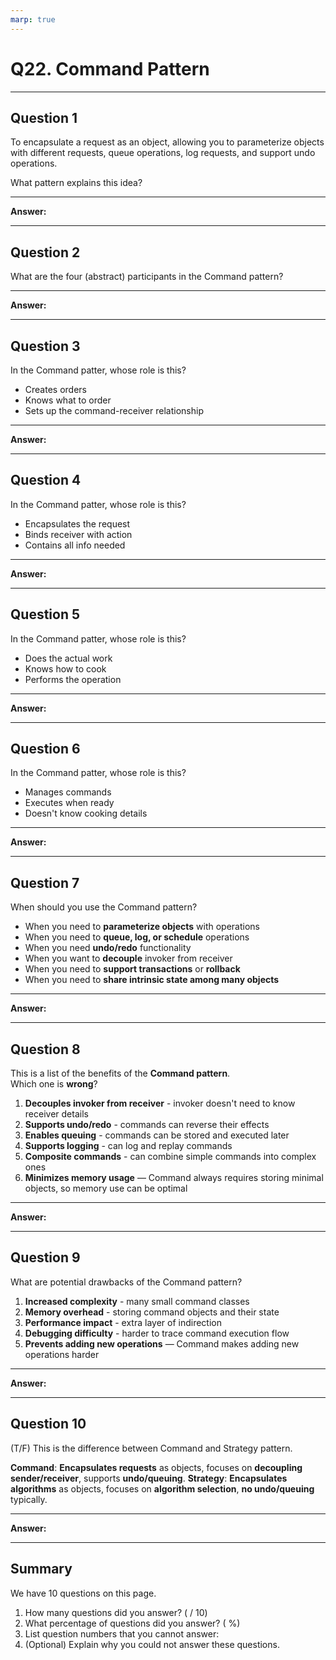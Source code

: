 ```yaml
---
marp: true
---
```


# Q22. Command Pattern

---
## Question 1

To encapsulate a request as an object, allowing you to parameterize objects with different requests, queue operations, log requests, and support undo operations.  

What pattern explains this idea?

---

**Answer:**  


---

## Question 2

What are the four (abstract) participants in the Command pattern?

---

**Answer:**


---

## Question 3

In the Command patter, whose role is this?

- Creates orders
- Knows what to order
- Sets up the command-receiver relationship

---

**Answer:**


---

## Question 4

In the Command patter, whose role is this?

- Encapsulates the request
- Binds receiver with action
- Contains all info needed

---

**Answer:**


---

## Question 5

In the Command patter, whose role is this?

- Does the actual work
- Knows how to cook
- Performs the operation

---

**Answer:**


---

## Question 6

In the Command patter, whose role is this?

- Manages commands
- Executes when ready
- Doesn't know cooking details

---

**Answer:**


---

## Question 7

When should you use the Command pattern?

- When you need to **parameterize objects** with operations
- When you need to **queue, log, or schedule** operations
- When you need **undo/redo** functionality
- When you want to **decouple** invoker from receiver
- When you need to **support transactions** or **rollback**
- When you need to **share intrinsic state among many objects**

---

**Answer:**


---

## Question 8

This is a list of the benefits of the **Command pattern**.  
Which one is **wrong**?

1. **Decouples invoker from receiver** - invoker doesn't need to know receiver details
2. **Supports undo/redo** - commands can reverse their effects
3. **Enables queuing** - commands can be stored and executed later
4. **Supports logging** - can log and replay commands
5. **Composite commands** - can combine simple commands into complex ones
6. **Minimizes memory usage** — Command always requires storing minimal objects, so memory use can be optimal

---

**Answer:**


---

## Question 9

What are potential drawbacks of the Command pattern?

1. **Increased complexity** - many small command classes
2. **Memory overhead** - storing command objects and their state
3. **Performance impact** - extra layer of indirection
4. **Debugging difficulty** - harder to trace command execution flow
5. **Prevents adding new operations** — Command makes adding new operations harder  

---

**Answer:**


---

## Question 10

(T/F) This is the difference between Command and Strategy pattern.

**Command**: **Encapsulates requests** as objects, focuses on **decoupling sender/receiver**, supports **undo/queuing**.
**Strategy**: **Encapsulates algorithms** as objects, focuses on **algorithm selection**, **no undo/queuing** typically.

---

**Answer:**


---

## Summary

We have 10 questions on this page.

1. How many questions did you answer? ( / 10)
2. What percentage of questions did you answer? (  %)
3. List question numbers that you cannot answer:
4. (Optional) Explain why you could not answer these questions.
